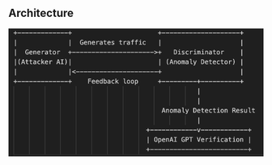 ## **Architecture** 
![screenshot](https://github.com/shuvo-dotcom/InSDN-dataset/blob/e5946ed2f6d5b6d5bd49435531c1d516ce396c82/data/data-flow.png)
